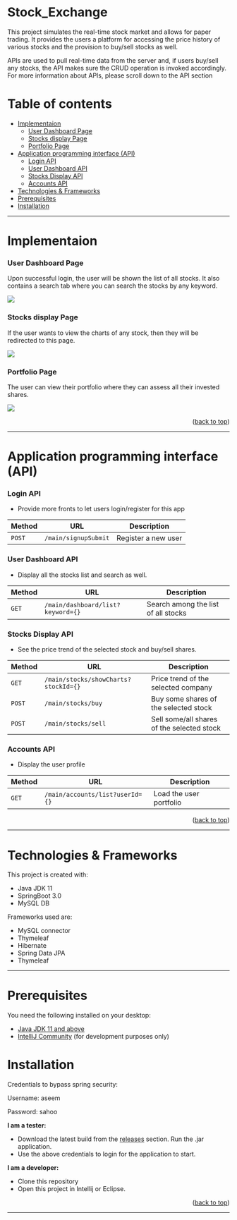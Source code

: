 <a name="readme-top"></a>
# Stock_Exchange
This project simulates the real-time stock market and allows for paper trading. It provides the users a platform for accessing the price history of various stocks and the provision to buy/sell stocks as well.

APIs are used to pull real-time data from the server and, if users buy/sell any stocks, the API makes sure the CRUD operation is invoked accordingly. For more information about APIs, please scroll down to the API section

# Table of contents
<!--ts-->
   * [Implementaion](#implementaion)
      * [User Dashboard Page](#user-dashboard-page)
      * [Stocks display Page](#stocks-display-page)
      * [Portfolio Page](#portfolio-page)
   * [Application programming interface (API)](#application-programming-interface-api)
      * [Login API](#login-api)
      * [User Dashboard API](#user-dashboard-api)
      * [Stocks Display API](#stocks-display-api)
      * [Accounts API](#accounts-api)
   * [Technologies & Frameworks](#technologies--frameworks)
   * [Prerequisites](#prerequisites)
   * [Installation](#installation)
<!--te-->

---

# Implementaion
### User Dashboard Page
Upon successful login, the user will be shown the list of all stocks. It also contains a search tab where you can search the stocks by any keyword.

![](https://imgur.com/sWEJAD3.jpg)

### Stocks display Page
If the user wants to view the charts of any stock, then they will be redirected to this page.

![](https://imgur.com/EiU4Zir.jpg)

### Portfolio Page
The user can view their portfolio where they can assess all their invested shares.

![](https://imgur.com/KFrGbtF.jpg)

<p align="right">(<a href="#readme-top">back to top</a>)</p>

---

# Application programming interface (API)
### Login API
- Provide more fronts to let users login/register for this app

| Method   | URL                                      | Description                              |
| -------- | ---------------------------------------- | ---------------------------------------- |
| `POST`   | `/main/signupSubmit`                          | Register a new user                        |

### User Dashboard API
- Display all the stocks list and search as well.

| Method   | URL                                      | Description                              |
| -------- | ---------------------------------------- | ---------------------------------------- |
| `GET`    | `/main/dashboard/list?keyword={}`         | Search among the list of all stocks          |

### Stocks Display API
- See the price trend of the selected stock and buy/sell shares.

| Method   | URL                                      | Description                              |
| -------- | ---------------------------------------- | ---------------------------------------- |
| `GET`    | `/main/stocks/showCharts?stockId={}`           | Price trend of the selected company        |
| `POST`    | `/main/stocks/buy`                   | Buy some shares of the selected stock                       |
| `POST`   | `/main/stocks/sell`| Sell some/all shares of the selected stock|

### Accounts API
- Display the user profile

| Method   | URL                                      | Description                              |
| -------- | ---------------------------------------- | ---------------------------------------- |
| `GET`    | `/main/accounts/list?userId={}`           | Load the user portfolio        |

<p align="right">(<a href="#readme-top">back to top</a>)</p>

---

# Technologies & Frameworks
This project is created with:
* Java JDK 11
* SpringBoot 3.0
* MySQL DB

Frameworks used are:
- MySQL connector
- Thymeleaf
- Hibernate
- Spring Data JPA
- Thymeleaf

---

# Prerequisites
You need the following installed on your desktop:
- [Java JDK 11 and above](https://www.oracle.com/in/java/technologies/javase/jdk11-archive-downloads.html)
- [IntelliJ Community](https://www.jetbrains.com/idea/download/) (for development purposes only)

# Installation

Credentials to bypass spring security:

Username: aseem

Password: sahoo

**I am a tester:** 
- Download the latest build from the [releases](https://github.com/aseemsahoo/Stock_Exchange/releases) section. Run the .jar application.
- Use the above credentials to login for the application to start.

**I am a developer:** 
- Clone this repository
- Open this project in Intellij or Eclipse.

<p align="right">(<a href="#readme-top">back to top</a>)</p>

---
